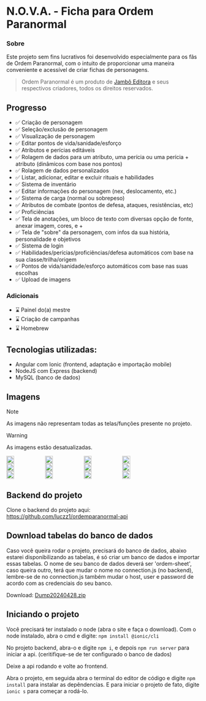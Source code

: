 # N.O.V.A. - Ficha para Ordem Paranormal

### Sobre

Este projeto sem fins lucrativos foi desenvolvido especialmente para os fãs de Ordem Paranormal, com o intuito de proporcionar uma maneira conveniente e acessível de criar fichas de personagens.

>Ordem Paranormal é um produto de <a href="https://jamboeditora.com.br/" target="_blank">Jambô Editora</a> e seus respectivos criadores, todos os direitos reservados.


## Progresso

- ✅ Criação de personagem 
- ✅ Seleção/exclusão de personagem
- ✅ Visualização de personagem
- ✅ Editar pontos de vida/sanidade/esforço
- ✅ Atributos e perícias editáveis
- ✅ Rolagem de dados para um atributo, uma perícia ou uma perícia + atributo (dinâmicos com base nos pontos)
- ✅ Rolagem de dados personalizados
- ✅ Listar, adicionar, editar e excluir rituais e habilidades
- ✅ Sistema de inventário
- ✅ Editar informações do personagem (nex, deslocamento, etc.)
- ✅ Sistema de carga (normal ou sobrepeso)
- ✅ Atributos de combate (pontos de defesa, ataques, resistências, etc)
- ✅ Proficiências
- ✅ Tela de anotações, um bloco de texto com diversas opção de fonte, anexar imagem, cores, e +
- ✅ Tela de "sobre" da personagem, com infos da sua história, personalidade e objetivos
- ✅ Sistema de login
- ✅ Habilidades/perícias/proficiências/defesa automáticos com base na sua classe/trilha/origem
- ✅ Pontos de vida/sanidade/esforço automáticos com base nas suas escolhas
- ✅ Upload de imagens

### Adicionais

- ⌛ Painel do(a) mestre
- ⌛ Criação de campanhas
- ⌛ Homebrew
  
## Tecnologias utilizadas:
- Angular com Ionic (frontend, adaptação e importação mobile)
- NodeJS com Express (backend)
- MySQL (banco de dados)

## Imagens

> [!NOTE]
> As imagens não representam todas as telas/funções presente no projeto.

> [!WARNING]
> As imagens estão desatualizadas.

<div style="display: flex; flex-direction: row">
    <img src="https://github.com/luczz1/ordemparanormal-mobilesheet/assets/63828861/8fd57d0b-72d1-4fd4-963b-01117271cc18" style="width: 20%"/>
    <img src="https://github.com/luczz1/ordemparanormal-mobilesheet/assets/63828861/51921889-728f-4604-9988-95262cbb3115" style="width: 20%"/>
    <img src="https://github.com/luczz1/ordemparanormal-mobilesheet/assets/63828861/15e3d932-6b57-428c-b664-ae6bc15a242a" style="width: 20%" />
    <img src="https://github.com/luczz1/ordemparanormal-mobilesheet/assets/63828861/76e55865-e4c7-4a75-a20c-97ea27f56107" style="width: 20%"/>
  </div>
  
<div style="display: flex; flex-direction: row">
    <img src="https://github.com/luczz1/ordemparanormal-mobilesheet/assets/63828861/d04eab09-5532-41a3-8027-a1f7e8557027" style="width: 20%"/>
    <img src="https://github.com/luczz1/ordemparanormal-mobilesheet/assets/63828861/09a29fd5-4a2a-4435-ba3e-3493a9bf1b80" style="width: 20%"/>
    <img src="https://github.com/luczz1/ordemparanormal-mobilesheet/assets/63828861/f14307c8-8ef1-4acf-95e2-4a7fb6399f8c" style="width: 20%"/>
    <img src="https://github.com/luczz1/ordemparanormal-mobilesheet/assets/63828861/7fc81035-10e2-4948-a2d9-f05330483356" style="width: 20%"/>
  </div>
  
  <div style="display: flex; flex-direction: row">
    <img src="https://github.com/luczz1/ordemparanormal-mobilesheet/assets/63828861/41193369-a866-4578-953a-05ae1a43a674" style="width: 20%"/>
    <img src="https://github.com/luczz1/ordemparanormal-mobilesheet/assets/63828861/d196479c-44cd-4394-ad9f-34e7173e1edf" style="width: 20%"/>
    <img src="https://github.com/luczz1/ordemparanormal-mobilesheet/assets/63828861/9d50dfd6-e63a-418e-8fb5-b11c883e5262" style="width: 20%"/>
    <img src="https://github.com/luczz1/ordemparanormal-mobilesheet/assets/63828861/7094982e-f7e1-4432-86ca-d4e8c2f3567d" style="width: 20%"/>
  </div>

  ## Backend do projeto
  Clone o backend do projeto aqui: https://github.com/luczz1/ordemparanormal-api
  
  ## Download tabelas do banco de dados
  Caso você queira rodar o projeto, precisará do banco de dados, abaixo estarei disponibilizando as tabelas, é só criar um banco de dados e importar essas tabelas.
  O nome de seu banco de dados deverá ser 'ordem-sheet', caso queira outro, terá que mudar o nome no connection.js (no backend), lembre-se de no connection.js também mudar o host, user
  e password de acordo com as credenciais do seu banco.

  Download: [Dump20240428.zip](https://github.com/luczz1/ordemparanormal-mobilesheet/files/15142866/Dump20240428.zip)

  ## Iniciando o projeto
  Você precisará ter instalado o node (abra o site e faça o download).
  Com o node instalado, abra o cmd e digite: ```npm install @ionic/cli```

  No projeto backend, abra-o e digite ```npm i```, e depois ```npm run server``` para iniciar a api. (ceritifique-se de ter configurado o banco de dados)

  Deixe a api rodando e volte ao frontend.

  Abra o projeto, em seguida abra o terminal do editor de código e digite ```npm install``` para instalar as depêndencias.
  E para iniciar o projeto de fato, digite ```ionic s``` para começar a rodá-lo.







